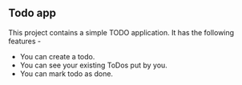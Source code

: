## Todo app
This project contains a simple TODO application.
It has the following features -
- You can create a todo.
- You can see your existing ToDos put by you.
- You can mark todo as done.
